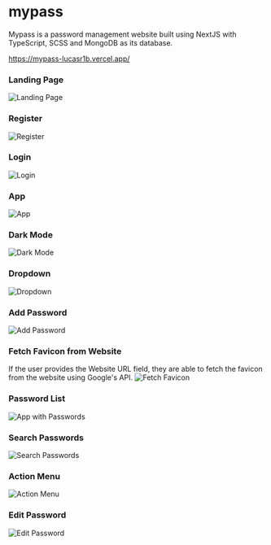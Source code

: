 # mypass
Mypass is a password management website built using NextJS with TypeScript, SCSS and MongoDB as its database.

https://mypass-lucasr1b.vercel.app/

### Landing Page
![Landing Page](/assets/home.png "Landing Page")

### Register
![Register](/assets/register.png "Register")

### Login
![Login](/assets/login.png "Login")

### App
![App](/assets/app.png "App")

### Dark Mode
![Dark Mode](/assets/dark_mode.png "Dark Mode")

### Dropdown
![Dropdown](/assets/dropdown.png "Dropdown")

### Add Password
![Add Password](/assets/add_password.png "Add Password")

### Fetch Favicon from Website
If the user provides the Website URL field, they are able to fetch the favicon from the website using Google's API.
![Fetch Favicon](/assets/fetch_favicon.png "Fetch Favicon")

### Password List
![App with Passwords](/assets/app_with_passwords.png "App with Passwords")

### Search Passwords
![Search Passwords](/assets/search_passwords.png "Search Passwords")

### Action Menu
![Action Menu](/assets/action_menu.png "Action Menu")

### Edit Password
![Edit Password](/assets/edit_password.png "Edit Password")
